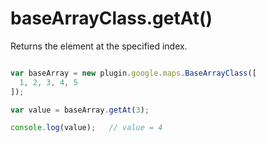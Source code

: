 # baseArrayClass.getAt()

Returns the element at the specified index.

```js

var baseArray = new plugin.google.maps.BaseArrayClass([
  1, 2, 3, 4, 5
]);

var value = baseArray.getAt(3);

console.log(value);   // value = 4
```
